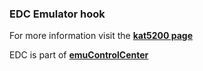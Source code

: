 ### EDC Emulator hook

For more information visit the [**kat5200 page**](https://github.com/PhoenixInteractiveNL/edc-masterhook/wiki/Emulator-kat5200#menu)

EDC is part of [**emuControlCenter**](https://github.com/PhoenixInteractiveNL/emuControlCenter/wiki)
